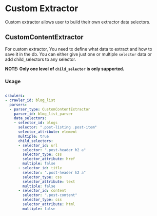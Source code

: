 # Custom Extractor


Custom extractor allows user to build their own extractor data selectors.

## CustomContentExtractor


For custom extractor, You need to define what data to extract and how to save it in the db. You can either give just one or
multiple `selector` data or add child_selectors to any selector. 

**NOTE: Only one level of `child_selector` is only supported.**

### Usage


```yaml

crawlers:
- crawler_id: blog_list
  parsers:
  - parser_type: CustomContentExtractor
    parser_id: blog_list_parser
    data_selectors:
    - selector_id: blogs
      selector: ".post-listing .post-item"
      selector_attribute: element
      multiple: true
      child_selectors:
      - selector_id: url
        selector: ".post-header h2 a"
        selector_type: css
        selector_attribute: href
        multiple: false
      - selector_id: title
        selector: ".post-header h2 a"
        selector_type: css
        selector_attribute: text
        multiple: false
      - selector_id: content
        selector: ".post-content"
        selector_type: css
        selector_attribute: html
        multiple: false
```